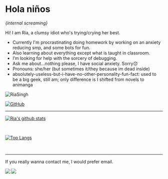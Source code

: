 <!--
**riasingh12/riasingh12** is a ✨ _special_ ✨ repository because its `README.md` (this file) appears on your GitHub profile.-->

# Hola niños 
_{internal screaming}_

Hi! I am Ria, a clumsy idiot who's trying/crying her best.
- Currently I'm procrastinating doing homework by working on an anxiety reducing smp, and some bots for fun.
-  Also learning about everything except what is taught in classroom.
-  I’m looking for help with the sorcery of debugging.
-  Ask me about...nothing please, I have social anxiety. Sorry😔
-  Pronouns: she/her (but sometimes it/they because im dead inside)
-  absolutely-useless-but-i-have-no-other-personality-fun-fact: used to be a big geek, still am; only difference is I shifted from novels to animanga


<img src="https://komarev.com/ghpvc/?username=riasingh12&style=flat-square" alt="RiaSingh" /><br>

[![GitHub](https://img.shields.io/badge/dynamic/json?logo=github&label=GitHub+Followers&labelColor=282c34&color=181717&query=%24.data.totalSubs&url=https%3A%2F%2Fapi.spencerwoo.com%2Fsubstats%2F%3Fsource%3Dgithub%26queryKey%3Driasingh12&longCache=true&theme=vue-dark)](https://github.com/riasingh12) <br> <hr>

[![Ria's github stats](https://github-readme-stats.vercel.app/api?username=riasingh12&hide=issues&show_icons=true&include_all_commits=true&theme=vue-dark)](https://github.com/riasingh12)

<br>

[![Top Langs](https://github-readme-stats.vercel.app/api/top-langs/?username=riasingh12&layout=compact&theme=vue-dark)](https://github.com/riasingh12)

<br><hr>

If you really wanna contact me, I would prefer email.

[<img align="left" src="https://img.icons8.com/fluent/48/000000/gmail.png"/>][email]
[<img align="left" src="https://img.icons8.com/fluent/48/000000/linkedin.png"/>][linkedin]

[email]: mailto:riasingh.rs12@gmail.com
[linkedin]: https://www.linkedin.com/in/ria-singh-241392197/







